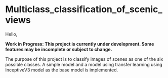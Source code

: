 # Multiclass_classification_of_scenic_views

Hello, 

**Work in Progress: This project is currently under development. Some features may be incomplete or subject to change.**


The purpose of this project is to classify images of scenes as one of the six possible classes. A simple model and a model using transfer learning using InceptiveV3 model as the base model is implemented.  
